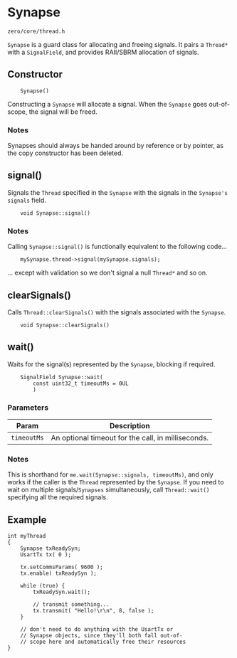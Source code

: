 # Synapse
```zero/core/thread.h```

```Synapse``` is a guard class for allocating and freeing signals. It pairs a ```Thread*``` with a ```SignalField```, and provides RAII/SBRM allocation of signals.

## Constructor
```
    Synapse()
```
Constructing a ```Synapse``` will allocate a signal. When the ```Synapse``` goes out-of-scope, the signal will be freed.

### Notes
Synapses should always be handed around by reference or by pointer, as the copy constructor has been deleted.

## signal()
Signals the ```Thread``` specified in the ```Synapse``` with the signals in the ```Synapse's``` ```signals``` field.
```
    void Synapse::signal()
```

### Notes
Calling ```Synapse::signal()``` is functionally equivalent to the following code...
```
    mySynapse.thread->signal(mySynapse.signals);
```
... except with validation so we don't signal a null ```Thread*``` and so on.

## clearSignals()
Calls ```Thread::clearSignals()``` with the signals associated with the ```Synapse```.
```
    void Synapse::clearSignals()
```

## wait()
Waits for the signal(s) represented by the ```Synapse```, blocking if required. 
```
    SignalField Synapse::wait(
        const uint32_t timeoutMs = 0UL
        )
```

### Parameters
|Param|Description|
|-----|-----------|
|```timeoutMs```|An optional timeout for the call, in milliseconds.|

### Notes
This is shorthand for ```me.wait(Synapse::signals, timeoutMs)```, and only works if the caller is the ```Thread``` represented by the ```Synapse```. If you need to wait on multiple signals/```Synapses``` simultaneously, call ```Thread::wait()``` specifying all the required signals.

## Example
```
int myThread
{
    Synapse txReadySyn;
    UsartTx tx( 0 );

    tx.setCommsParams( 9600 );
    tx.enable( txReadySyn );

    while (true) {
        txReadySyn.wait();

        // transmit something...
        tx.transmit( "Hello!\r\n", 8, false );
    }

    // don't need to do anything with the UsartTx or
    // Synapse objects, since they'll both fall out-of-
    // scope here and automatically free their resources
}
```
